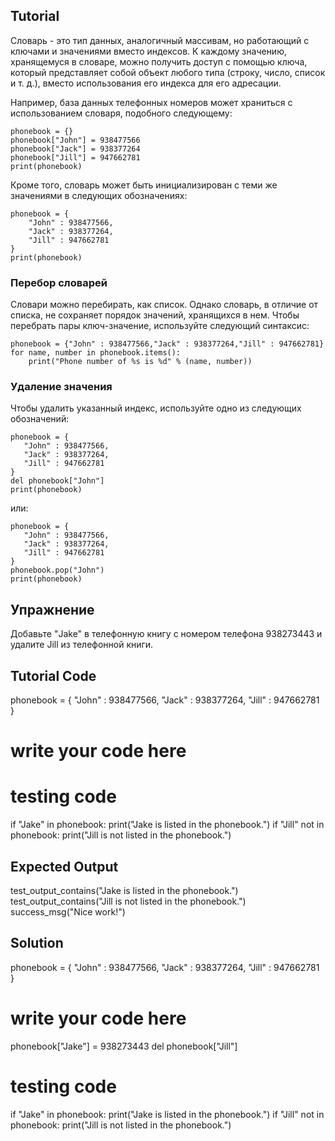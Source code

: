 Tutorial
--------

Словарь - это тип данных, аналогичный массивам, но работающий с ключами и значениями вместо индексов. К каждому значению, хранящемуся в словаре, можно получить доступ с помощью ключа, который представляет собой объект любого типа (строку, число, список и т. д.), вместо использования его индекса для его адресации.

Например, база данных телефонных номеров может храниться с использованием словаря, подобного следующему:

    phonebook = {}
    phonebook["John"] = 938477566
    phonebook["Jack"] = 938377264
    phonebook["Jill"] = 947662781
    print(phonebook)

Кроме того, словарь может быть инициализирован с теми же значениями в следующих обозначениях:

    phonebook = {
        "John" : 938477566,
        "Jack" : 938377264,
        "Jill" : 947662781
    }
    print(phonebook)

### Перебор словарей

Словари можно перебирать, как список. Однако словарь, в отличие от списка, не сохраняет порядок значений, хранящихся в нем. Чтобы перебрать пары ключ-значение, используйте следующий синтаксис:
    
    phonebook = {"John" : 938477566,"Jack" : 938377264,"Jill" : 947662781}
    for name, number in phonebook.items():
        print("Phone number of %s is %d" % (name, number))

### Удаление значения

Чтобы удалить указанный индекс, используйте одно из следующих обозначений:
    
    phonebook = {
       "John" : 938477566,
       "Jack" : 938377264,
       "Jill" : 947662781
    }
    del phonebook["John"]
    print(phonebook)

или:
    
    phonebook = {
       "John" : 938477566,
       "Jack" : 938377264,
       "Jill" : 947662781
    }
    phonebook.pop("John")
    print(phonebook)

Упражнение
--------

Добавьте "Jake" в телефонную книгу с номером телефона 938273443 и удалите Jill из телефонной книги.

Tutorial Code
-------------

phonebook = {
    "John" : 938477566,
    "Jack" : 938377264,
    "Jill" : 947662781
}

# write your code here


# testing code
if "Jake" in phonebook:
    print("Jake is listed in the phonebook.")
if "Jill" not in phonebook:
    print("Jill is not listed in the phonebook.")

Expected Output
---------------

test_output_contains("Jake is listed in the phonebook.")
test_output_contains("Jill is not listed in the phonebook.")
success_msg("Nice work!")

Solution
--------

phonebook = {
    "John" : 938477566,
    "Jack" : 938377264,
    "Jill" : 947662781
}

# write your code here
phonebook["Jake"] = 938273443
del phonebook["Jill"]

# testing code
if "Jake" in phonebook:
    print("Jake is listed in the phonebook.")
if "Jill" not in phonebook:
    print("Jill is not listed in the phonebook.")
